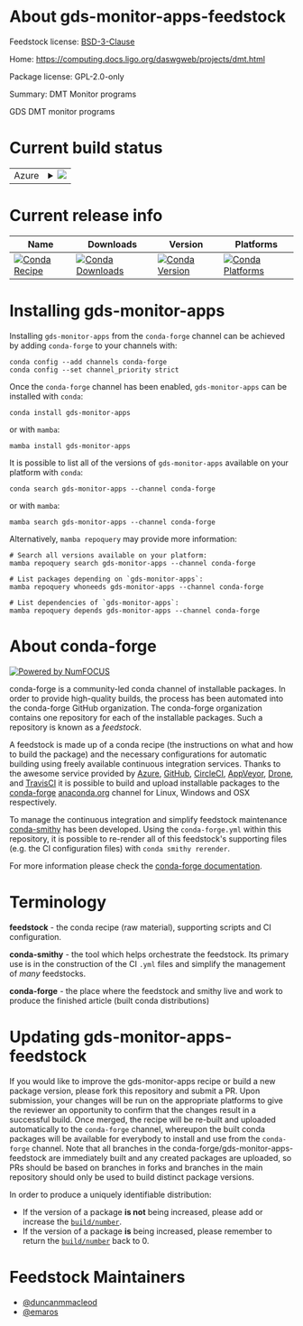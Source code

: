 About gds-monitor-apps-feedstock
================================

Feedstock license: [BSD-3-Clause](https://github.com/conda-forge/gds-monitor-apps-feedstock/blob/main/LICENSE.txt)

Home: https://computing.docs.ligo.org/daswgweb/projects/dmt.html

Package license: GPL-2.0-only

Summary: DMT Monitor programs

GDS DMT monitor programs

Current build status
====================


<table>
    
  <tr>
    <td>Azure</td>
    <td>
      <details>
        <summary>
          <a href="https://dev.azure.com/conda-forge/feedstock-builds/_build/latest?definitionId=21054&branchName=main">
            <img src="https://dev.azure.com/conda-forge/feedstock-builds/_apis/build/status/gds-monitor-apps-feedstock?branchName=main">
          </a>
        </summary>
        <table>
          <thead><tr><th>Variant</th><th>Status</th></tr></thead>
          <tbody><tr>
              <td>linux_64</td>
              <td>
                <a href="https://dev.azure.com/conda-forge/feedstock-builds/_build/latest?definitionId=21054&branchName=main">
                  <img src="https://dev.azure.com/conda-forge/feedstock-builds/_apis/build/status/gds-monitor-apps-feedstock?branchName=main&jobName=linux&configuration=linux%20linux_64_" alt="variant">
                </a>
              </td>
            </tr>
          </tbody>
        </table>
      </details>
    </td>
  </tr>
</table>

Current release info
====================

| Name | Downloads | Version | Platforms |
| --- | --- | --- | --- |
| [![Conda Recipe](https://img.shields.io/badge/recipe-gds--monitor--apps-green.svg)](https://anaconda.org/conda-forge/gds-monitor-apps) | [![Conda Downloads](https://img.shields.io/conda/dn/conda-forge/gds-monitor-apps.svg)](https://anaconda.org/conda-forge/gds-monitor-apps) | [![Conda Version](https://img.shields.io/conda/vn/conda-forge/gds-monitor-apps.svg)](https://anaconda.org/conda-forge/gds-monitor-apps) | [![Conda Platforms](https://img.shields.io/conda/pn/conda-forge/gds-monitor-apps.svg)](https://anaconda.org/conda-forge/gds-monitor-apps) |

Installing gds-monitor-apps
===========================

Installing `gds-monitor-apps` from the `conda-forge` channel can be achieved by adding `conda-forge` to your channels with:

```
conda config --add channels conda-forge
conda config --set channel_priority strict
```

Once the `conda-forge` channel has been enabled, `gds-monitor-apps` can be installed with `conda`:

```
conda install gds-monitor-apps
```

or with `mamba`:

```
mamba install gds-monitor-apps
```

It is possible to list all of the versions of `gds-monitor-apps` available on your platform with `conda`:

```
conda search gds-monitor-apps --channel conda-forge
```

or with `mamba`:

```
mamba search gds-monitor-apps --channel conda-forge
```

Alternatively, `mamba repoquery` may provide more information:

```
# Search all versions available on your platform:
mamba repoquery search gds-monitor-apps --channel conda-forge

# List packages depending on `gds-monitor-apps`:
mamba repoquery whoneeds gds-monitor-apps --channel conda-forge

# List dependencies of `gds-monitor-apps`:
mamba repoquery depends gds-monitor-apps --channel conda-forge
```


About conda-forge
=================

[![Powered by
NumFOCUS](https://img.shields.io/badge/powered%20by-NumFOCUS-orange.svg?style=flat&colorA=E1523D&colorB=007D8A)](https://numfocus.org)

conda-forge is a community-led conda channel of installable packages.
In order to provide high-quality builds, the process has been automated into the
conda-forge GitHub organization. The conda-forge organization contains one repository
for each of the installable packages. Such a repository is known as a *feedstock*.

A feedstock is made up of a conda recipe (the instructions on what and how to build
the package) and the necessary configurations for automatic building using freely
available continuous integration services. Thanks to the awesome service provided by
[Azure](https://azure.microsoft.com/en-us/services/devops/), [GitHub](https://github.com/),
[CircleCI](https://circleci.com/), [AppVeyor](https://www.appveyor.com/),
[Drone](https://cloud.drone.io/welcome), and [TravisCI](https://travis-ci.com/)
it is possible to build and upload installable packages to the
[conda-forge](https://anaconda.org/conda-forge) [anaconda.org](https://anaconda.org/)
channel for Linux, Windows and OSX respectively.

To manage the continuous integration and simplify feedstock maintenance
[conda-smithy](https://github.com/conda-forge/conda-smithy) has been developed.
Using the ``conda-forge.yml`` within this repository, it is possible to re-render all of
this feedstock's supporting files (e.g. the CI configuration files) with ``conda smithy rerender``.

For more information please check the [conda-forge documentation](https://conda-forge.org/docs/).

Terminology
===========

**feedstock** - the conda recipe (raw material), supporting scripts and CI configuration.

**conda-smithy** - the tool which helps orchestrate the feedstock.
                   Its primary use is in the construction of the CI ``.yml`` files
                   and simplify the management of *many* feedstocks.

**conda-forge** - the place where the feedstock and smithy live and work to
                  produce the finished article (built conda distributions)


Updating gds-monitor-apps-feedstock
===================================

If you would like to improve the gds-monitor-apps recipe or build a new
package version, please fork this repository and submit a PR. Upon submission,
your changes will be run on the appropriate platforms to give the reviewer an
opportunity to confirm that the changes result in a successful build. Once
merged, the recipe will be re-built and uploaded automatically to the
`conda-forge` channel, whereupon the built conda packages will be available for
everybody to install and use from the `conda-forge` channel.
Note that all branches in the conda-forge/gds-monitor-apps-feedstock are
immediately built and any created packages are uploaded, so PRs should be based
on branches in forks and branches in the main repository should only be used to
build distinct package versions.

In order to produce a uniquely identifiable distribution:
 * If the version of a package **is not** being increased, please add or increase
   the [``build/number``](https://docs.conda.io/projects/conda-build/en/latest/resources/define-metadata.html#build-number-and-string).
 * If the version of a package **is** being increased, please remember to return
   the [``build/number``](https://docs.conda.io/projects/conda-build/en/latest/resources/define-metadata.html#build-number-and-string)
   back to 0.

Feedstock Maintainers
=====================

* [@duncanmmacleod](https://github.com/duncanmmacleod/)
* [@emaros](https://github.com/emaros/)

